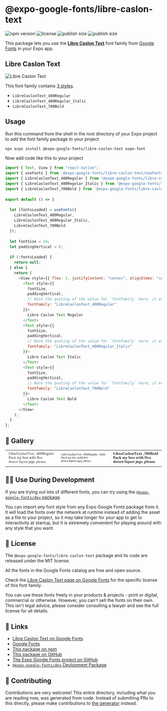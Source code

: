 # @expo-google-fonts/libre-caslon-text

![npm version](https://flat.badgen.net/npm/v/@expo-google-fonts/libre-caslon-text)
![license](https://flat.badgen.net/github/license/expo/google-fonts)
![publish size](https://flat.badgen.net/packagephobia/install/@expo-google-fonts/libre-caslon-text)
![publish size](https://flat.badgen.net/packagephobia/publish/@expo-google-fonts/libre-caslon-text)

This package lets you use the [**Libre Caslon Text**](https://fonts.google.com/specimen/Libre+Caslon+Text) font family from [Google Fonts](https://fonts.google.com/) in your Expo app.

## Libre Caslon Text

![Libre Caslon Text](./font-family.png)

This font family contains [3 styles](#-gallery).

- `LibreCaslonText_400Regular`
- `LibreCaslonText_400Regular_Italic`
- `LibreCaslonText_700Bold`

## Usage

Run this command from the shell in the root directory of your Expo project to add the font family package to your project

```sh
npx expo install @expo-google-fonts/libre-caslon-text expo-font
```

Now add code like this to your project

```js
import { Text, View } from "react-native";
import { useFonts } from '@expo-google-fonts/libre-caslon-text/useFonts';
import { LibreCaslonText_400Regular } from '@expo-google-fonts/libre-caslon-text/400Regular';
import { LibreCaslonText_400Regular_Italic } from '@expo-google-fonts/libre-caslon-text/400Regular_Italic';
import { LibreCaslonText_700Bold } from '@expo-google-fonts/libre-caslon-text/700Bold';

export default () => {

  let [fontsLoaded] = useFonts({
    LibreCaslonText_400Regular, 
    LibreCaslonText_400Regular_Italic, 
    LibreCaslonText_700Bold
  });

  let fontSize = 24;
  let paddingVertical = 6;

  if (!fontsLoaded) {
    return null;
  } else {
    return (
      <View style={{ flex: 1, justifyContent: "center", alignItems: "center" }}>
        <Text style={{
          fontSize,
          paddingVertical,
          // Note the quoting of the value for `fontFamily` here; it expects a string!
          fontFamily: "LibreCaslonText_400Regular"
        }}>
          Libre Caslon Text Regular
        </Text>
        <Text style={{
          fontSize,
          paddingVertical,
          // Note the quoting of the value for `fontFamily` here; it expects a string!
          fontFamily: "LibreCaslonText_400Regular_Italic"
        }}>
          Libre Caslon Text Italic
        </Text>
        <Text style={{
          fontSize,
          paddingVertical,
          // Note the quoting of the value for `fontFamily` here; it expects a string!
          fontFamily: "LibreCaslonText_700Bold"
        }}>
          Libre Caslon Text Bold
        </Text>
      </View>
    );
  }
};
```

## 🔡 Gallery


||||
|-|-|-|
|![LibreCaslonText_400Regular](./400Regular/LibreCaslonText_400Regular.ttf.png)|![LibreCaslonText_400Regular_Italic](./400Regular_Italic/LibreCaslonText_400Regular_Italic.ttf.png)|![LibreCaslonText_700Bold](./700Bold/LibreCaslonText_700Bold.ttf.png)||


## 👩‍💻 Use During Development

If you are trying out lots of different fonts, you can try using the [`@expo-google-fonts/dev` package](https://github.com/expo/google-fonts/tree/master/font-packages/dev#readme).

You can import _any_ font style from any Expo Google Fonts package from it. It will load the fonts over the network at runtime instead of adding the asset as a file to your project, so it may take longer for your app to get to interactivity at startup, but it is extremely convenient for playing around with any style that you want.


## 📖 License

The `@expo-google-fonts/libre-caslon-text` package and its code are released under the MIT license.

All the fonts in the Google Fonts catalog are free and open source.

Check the [Libre Caslon Text page on Google Fonts](https://fonts.google.com/specimen/Libre+Caslon+Text) for the specific license of this font family.

You can use these fonts freely in your products & projects - print or digital, commercial or otherwise. However, you can't sell the fonts on their own. This isn't legal advice, please consider consulting a lawyer and see the full license for all details.

## 🔗 Links

- [Libre Caslon Text on Google Fonts](https://fonts.google.com/specimen/Libre+Caslon+Text)
- [Google Fonts](https://fonts.google.com/)
- [This package on npm](https://www.npmjs.com/package/@expo-google-fonts/libre-caslon-text)
- [This package on GitHub](https://github.com/expo/google-fonts/tree/master/font-packages/libre-caslon-text)
- [The Expo Google Fonts project on GitHub](https://github.com/expo/google-fonts)
- [`@expo-google-fonts/dev` Devlopment Package](https://github.com/expo/google-fonts/tree/master/font-packages/dev)

## 🤝 Contributing

Contributions are very welcome! This entire directory, including what you are reading now, was generated from code. Instead of submitting PRs to this directly, please make contributions to [the generator](https://github.com/expo/google-fonts/tree/master/packages/generator) instead.
